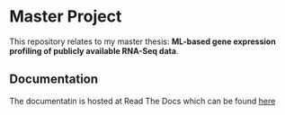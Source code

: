 



# Master Project



This repository relates to my master thesis: **ML-based gene expression profiling of publicly available RNA-Seq data**.



## Documentation

The documentatin is hosted at Read The Docs which can be found [here]() 
